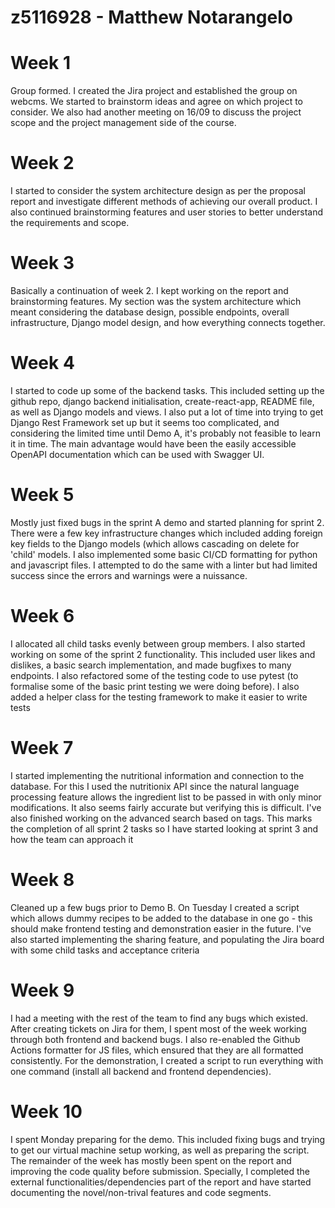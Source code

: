 # z5116928 - Matthew Notarangelo

# Week 1

Group formed. I created the Jira project and established the group on webcms. We started to brainstorm ideas and agree on which project to consider. We also had another meeting on 16/09 to discuss the project scope and the project management side of the course.

# Week 2

I started to consider the system architecture design as per the proposal report and investigate different methods of achieving our overall product. I also continued brainstorming features and user stories to better understand the requirements and scope.

# Week 3

Basically a continuation of week 2. I kept working on the report and brainstorming features. My section was the system architecture which meant considering the database design, possible endpoints, overall infrastructure, Django model design, and how everything connects together.

# Week 4

I started to code up some of the backend tasks. This included setting up the github repo, django backend initialisation, create-react-app, README file, as well as Django models and views. I also put a lot of time into trying to get Django Rest Framework set up but it seems too complicated, and considering the limited time until Demo A, it's probably not feasible to learn it in time. The main advantage would have been the easily accessible OpenAPI documentation which can be used with Swagger UI.

# Week 5

Mostly just fixed bugs in the sprint A demo and started planning for sprint 2. There were a few key infrastructure changes which included adding foreign key fields to the Django models (which allows cascading on delete for 'child' models. I also implemented some basic CI/CD formatting for python and javascript files. I attempted to do the same with a linter but had limited success since the errors and warnings were a nuissance.

# Week 6

I allocated all child tasks evenly between group members. I also started working on some of the sprint 2 functionality. This included user likes and dislikes, a basic search implementation, and made bugfixes to many endpoints. I also refactored some of the testing code to use pytest (to formalise some of the basic print testing we were doing before). I also added a helper class for the testing framework to make it easier to write tests

# Week 7

I started implementing the nutritional information and connection to the database. For this I used the nutritionix API since the natural language processing feature allows the ingredient list to be passed in with only minor modifications. It also seems fairly accurate but verifying this is difficult. I've also finished working on the advanced search based on tags. This marks the completion of all sprint 2 tasks so I have started looking at sprint 3 and how the team can approach it

# Week 8

Cleaned up a few bugs prior to Demo B. On Tuesday I created a script which allows dummy recipes to be added to the database in one go - this should make frontend testing and demonstration easier in the future. I've also started implementing the sharing feature, and populating the Jira board with some child tasks and acceptance criteria

# Week 9

I had a meeting with the rest of the team to find any bugs which existed. After creating tickets on Jira for them, I spent most of the week working through both frontend and backend bugs. I also re-enabled the Github Actions formatter for JS files, which ensured that they are all formatted consistently. For the demonstration, I created a script to run everything with one command (install all backend and frontend dependencies).

# Week 10

I spent Monday preparing for the demo. This included fixing bugs and trying to get our virtual machine setup working, as well as preparing the script. The remainder of the week has mostly been spent on the report and improving the code quality before submission. Specially, I completed the external functionalities/dependencies part of the report and have started documenting the novel/non-trival features and code segments.
